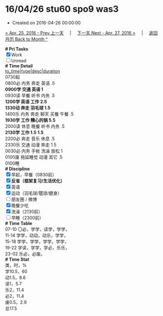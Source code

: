 # 16/04/26 stu60 spo9 was3

- Created on 2016-04-26 00:00:00

[< Apr. 25, 2016 - Prev 上一天](/lifelogs/2016/04/d25.md) &nbsp; &nbsp; | &nbsp; &nbsp; [下一天 Next - Apr. 27, 2016 >](/lifelogs/2016/04/d27.md) &nbsp; &nbsp; |  &nbsp; &nbsp; [返回月历 Back to Month ^](/lifelogs/2016/04/index.md)
<br/>    <div><b># Pri Tasks</b></div><div><input checked="true" type="checkbox"/>Work</div><div><input type="checkbox"/>Unread</div><div><b># Time Detail</b></div>    <div><u>to_time|type|desc|duration</u></div>    <div>0730起</div>    <div>0800必 内务 奔走 英语 .5</div>    <div><b>0900学 交通 英语 1</b></div><div>0930读 早餐 听书 内务 .5</div>    <div><b>1200学 英语 工作 2.5</b></div>    <div><b>1330动 奔走 羽毛球 1.5</b></div><div>1400乐 内务 奔走 聊天 买餐 午餐 .5</div>    <div><b>1930学 工作 糟心的锅 5.5</b></div><div>2000读 休息 晚餐 听书 内务 .5</div>    <div><b>2130学 工作 1.5</b> <b>1.5</b></div>    <div>2200必 奔走 音乐 休息 .5</div><div>2330乐 交通 动漫 奔走 1.5</div>    <div>0030必 内务 手帐 洗澡 放松 1</div>    <div>0100废 拖延睡觉 动漫 其它 .5</div>    <div>0100睡</div><div><b># Discipline</b></div><div><input checked="true" type="checkbox"/>早起，早餐（0830前）</div><div><b><input checked="true" type="checkbox"/></b><b>反省（框架复习/生活优化）</b></div><div><input checked="true" type="checkbox"/>英语</div><div><input checked="true" type="checkbox"/>运动（羽毛球/毽球/健身）</div><div><input type="checkbox"/>朋友圈 / 微博</div><div><input checked="true" type="checkbox"/>晚餐少吃</div><div><input checked="true" type="checkbox"/>洗澡（2130前）</div><div><input type="checkbox"/>早睡（2300前）</div><div><b># Time Table</b></div>    <div>07-10 〇必，学学，读学，学学，</div>    <div>11-14 学学，动动，动乐，学学，</div>    <div>15-18 学学，学学，学学，学学，</div>    <div>19-22 学读，学学，学必，乐乐，</div>    <div>23-02 乐必，必废。</div><div><b># Time Stat</b></div>    <div>类，时，%</div>    <div>学10.5，60</div>    <div>动1.5，8.6</div>    <div>读1，5.7</div>    <div>乐2，11.4</div>    <div>必2，11.4</div>    <div>废0.5，2.9</div>    <div>总17.5</div>
